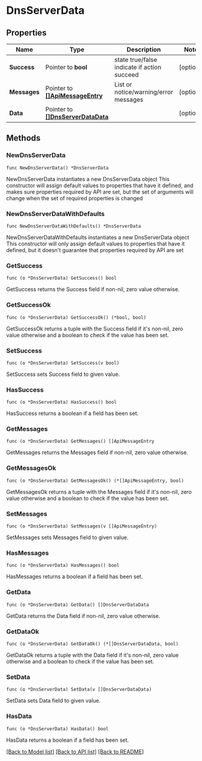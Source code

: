 # DnsServerData

## Properties

Name | Type | Description | Notes
------------ | ------------- | ------------- | -------------
**Success** | Pointer to **bool** | state true/false indicate if action succeed | [optional] 
**Messages** | Pointer to [**[]ApiMessageEntry**](ApiMessageEntry.md) | List or notice/warning/error messages | [optional] 
**Data** | Pointer to [**[]DnsServerDataData**](DnsServerDataData.md) |  | [optional] 

## Methods

### NewDnsServerData

`func NewDnsServerData() *DnsServerData`

NewDnsServerData instantiates a new DnsServerData object
This constructor will assign default values to properties that have it defined,
and makes sure properties required by API are set, but the set of arguments
will change when the set of required properties is changed

### NewDnsServerDataWithDefaults

`func NewDnsServerDataWithDefaults() *DnsServerData`

NewDnsServerDataWithDefaults instantiates a new DnsServerData object
This constructor will only assign default values to properties that have it defined,
but it doesn't guarantee that properties required by API are set

### GetSuccess

`func (o *DnsServerData) GetSuccess() bool`

GetSuccess returns the Success field if non-nil, zero value otherwise.

### GetSuccessOk

`func (o *DnsServerData) GetSuccessOk() (*bool, bool)`

GetSuccessOk returns a tuple with the Success field if it's non-nil, zero value otherwise
and a boolean to check if the value has been set.

### SetSuccess

`func (o *DnsServerData) SetSuccess(v bool)`

SetSuccess sets Success field to given value.

### HasSuccess

`func (o *DnsServerData) HasSuccess() bool`

HasSuccess returns a boolean if a field has been set.

### GetMessages

`func (o *DnsServerData) GetMessages() []ApiMessageEntry`

GetMessages returns the Messages field if non-nil, zero value otherwise.

### GetMessagesOk

`func (o *DnsServerData) GetMessagesOk() (*[]ApiMessageEntry, bool)`

GetMessagesOk returns a tuple with the Messages field if it's non-nil, zero value otherwise
and a boolean to check if the value has been set.

### SetMessages

`func (o *DnsServerData) SetMessages(v []ApiMessageEntry)`

SetMessages sets Messages field to given value.

### HasMessages

`func (o *DnsServerData) HasMessages() bool`

HasMessages returns a boolean if a field has been set.

### GetData

`func (o *DnsServerData) GetData() []DnsServerDataData`

GetData returns the Data field if non-nil, zero value otherwise.

### GetDataOk

`func (o *DnsServerData) GetDataOk() (*[]DnsServerDataData, bool)`

GetDataOk returns a tuple with the Data field if it's non-nil, zero value otherwise
and a boolean to check if the value has been set.

### SetData

`func (o *DnsServerData) SetData(v []DnsServerDataData)`

SetData sets Data field to given value.

### HasData

`func (o *DnsServerData) HasData() bool`

HasData returns a boolean if a field has been set.


[[Back to Model list]](../README.md#documentation-for-models) [[Back to API list]](../README.md#documentation-for-api-endpoints) [[Back to README]](../README.md)


